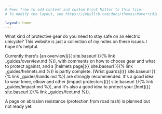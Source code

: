 ```yaml
---
# Feel free to add content and custom Front Matter to this file.
# To modify the layout, see https://jekyllrb.com/docs/themes/#overriding-theme-defaults

layout: home
---
```


What kind of protective gear do you need to stay safe on an electric unicycle?
This website is just a collection of my notes on these issues. I hope it's
helpful.

Currently there's [an overview]({{ site.baseurl }}{% link _guides/overview.md
%}), with comments on how to choose gear and what to protect against, and a
[helmets page]({{ site.baseurl }}{% link _guides/helmets.md %}) is partly
complete. [Wrist guards]({{ site.baseurl }}{% link _guides/hands.md %}) are
strongly recommended. It's a good idea to wear knee, elbow and other [impact
protectors]({{ site.baseurl }}{% link _guides/impact.md %}), and it's also a
good idea to protect your [feet]({{ site.baseurl }}{% link _guides/feet.md %}).

A page on abrasion resistance (protection from road rash) is planned but not
ready yet.
